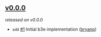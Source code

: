 ## [v0.0.0](https://github.com/metabahn/b3e/releases/tag/v0.0.0)

*released on v0.0.0*

  * `add` [#1](https://github.com/metabahn/b3e/pull/1) Initial b3e implementation ([bryanp](https://github.com/bryanp))


